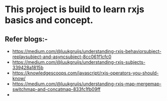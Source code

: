 # This project is build to learn rxjs basics and concept.

## Refer blogs:-
- https://medium.com/@luukgruijs/understanding-rxjs-behaviorsubject-replaysubject-and-asyncsubject-8cc061f1cfc0
- https://medium.com/@luukgruijs/understanding-rxjs-subjects-339428a1815b
- https://knowledgescoops.com/javascript/rxjs-operators-you-should-know/
- https://medium.com/@luukgruijs/understanding-rxjs-map-mergemap-switchmap-and-concatmap-833fc1fb09ff
- 